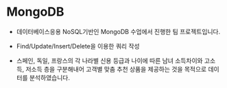 # MongoDB

* 데이터베이스응용 NoSQL기반인 MongoDB 수업에서 진행한 팀 프로젝트입니다.

* Find/Update/Insert/Delete을 이용한 쿼리 작성
* 스페인, 독일, 프랑스의 각 나라별 신용 등급과 나이에 따른 남녀 소득차이와 고소득, 저소득 층을 구분해내어 고객별 맞춤 추천 상품을 제공하는 것을 목적으로 데이터를 분석하였습니다.
